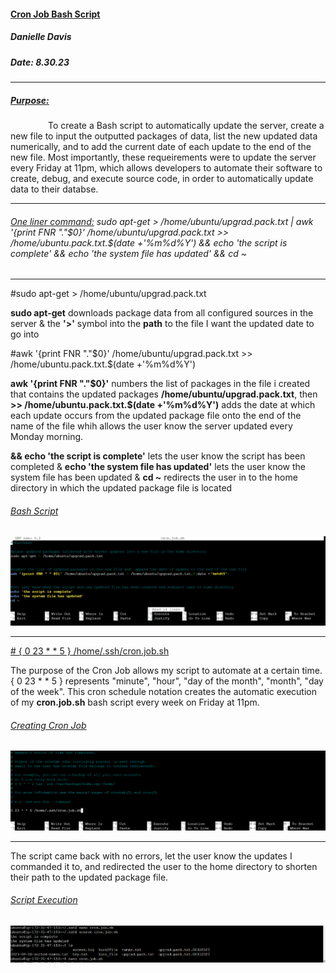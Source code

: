 #### <ins> Cron Job Bash Script <ins/>
##### Danielle Davis
##### Date: 8.30.23
________________________________

##### <ins> Purpose: </ins>

&emsp;&emsp;&emsp;&emsp;  To create a Bash script to automatically update the server, create a new file to input the outputted packages of data, list the new updated data numerically, and to add the current date of each update to the end of the new file. Most importantly, these requeirements were to update the server every Friday at 11pm, which allows developers to automate their software to create, debug, and execute source code, in order to automatically update data to their databse.
____________________________
###### <ins> One liner command:</ins>  sudo apt-get > /home/ubuntu/upgrad.pack.txt | awk '{print FNR "."$0}' /home/ubuntu/upgrad.pack.txt >> /home/ubuntu.pack.txt.$(date +'%m%d%Y') && echo 'the script is complete' && echo 'the system file has updated' && cd ~ 
_________________________________________________

#sudo apt-get > /home/ubuntu/upgrad.pack.txt

**sudo apt-get** downloads package data from all configured sources in the server & the **'>'** symbol into the **path** to the file I want the updated date to go into

#awk '{print FNR "."$0}' /home/ubuntu/upgrad.pack.txt >> /home/ubuntu.pack.txt.$(date +'%m%d%Y')

**awk '{print FNR "."$0}'**  numbers the list of packages in the file i created that contains the updated packages **/home/ubuntu/upgrad.pack.txt**, then **>> /home/ubuntu.pack.txt.$(date +'%m%d%Y')** adds the date at which each update occurs from the updated package file onto the end of the name of the file whih allows the user know the server updated every Monday morning. 

**&& echo 'the script is complete'** lets the user know the script has been completed & **echo 'the system file has updated'** lets the user know the system file has been updated & **cd ~** redirects the user in to the home directory in which the updated package file is located


###### <ins> Bash Script </ins> 
![bashscript](https://github.com/DANNYDEE93/CronJob_ShellScript/blob/main/CronJobBashScript/bash_script.png)

____________________________________

<ins> # { 0 23 * * 5 } /home/.ssh/cron.job.sh</ins> 

The purpose of the Cron Job allows my script to automate at a certain time. { 0 23 * * 5 } represents "minute", "hour", "day of the month", "month", "day of the week". This cron schedule notation creates the automatic execution of my **cron.job.sh** bash script every week on Friday at 11pm.

###### <ins> Creating Cron Job <ins/>
![crontabs](https://github.com/DANNYDEE93/CronJob_ShellScript/blob/main/CronJobBashScript/crontab_e%20run%20command.png)

_______________________________

The script came back with no errors, let the user know the updates I commanded it to, and redirected the user to the home directory to shorten their path to the updated package file.

###### <ins> Script Execution </ins>
![run script](https://github.com/DANNYDEE93/CronJob_ShellScript/blob/main/CronJobBashScript/executed_script.png)
